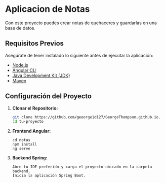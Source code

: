 # Aplicacion de Notas
Con este proyecto puedes crear notas de quehaceres y guardarlas en una base de datos.

## Requisitos Previos

Asegúrate de tener instalado lo siguiente antes de ejecutar la aplicación:

- [Node.js](https://nodejs.org/)
- [Angular CLI](https://cli.angular.io/)
- [Java Development Kit (JDK)](https://www.oracle.com/java/technologies/javase-downloads.html)
- [Maven](https://maven.apache.org/)

## Configuración del Proyecto

1. **Clonar el Repositorio:**
   ```bash
   git clone https://github.com/geoorge1d127/GeorgeThompson.github.io.git
   cd tu-proyecto
   ```

2. **Frontend Angular:**
    ```
    cd notas
    npm install
    ng serve
    ```
3. **Backend Spring:**
    ```
    Abre tu IDE preferido y carga el proyecto ubicado en la carpeta backend.
    Inicia la aplicación Spring Boot.
    ```
